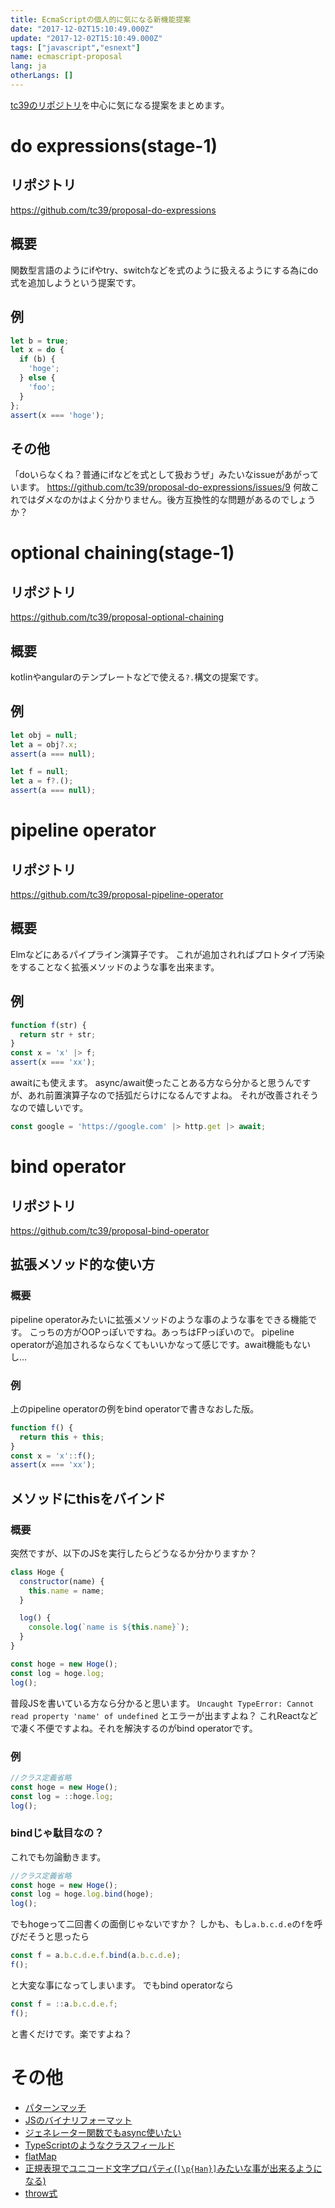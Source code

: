 ```yaml
---
title: EcmaScriptの個人的に気になる新機能提案
date: "2017-12-02T15:10:49.000Z"
update: "2017-12-02T15:10:49.000Z"
tags: ["javascript","esnext"]
name: ecmascript-proposal
lang: ja
otherLangs: []
---
```

[tc39のリポジトリ](https://github.com/tc39)を中心に気になる提案をまとめます。

# do expressions(stage-1)
## リポジトリ
https://github.com/tc39/proposal-do-expressions

## 概要
関数型言語のようにifやtry、switchなどを式のように扱えるようにする為にdo式を追加しようという提案です。

## 例
```js
let b = true;
let x = do {
  if (b) {
    'hoge';
  } else {
    'foo';
  }
};
assert(x === 'hoge');
```

## その他
「doいらなくね？普通にifなどを式として扱おうぜ」みたいなissueがあがっています。
https://github.com/tc39/proposal-do-expressions/issues/9
何故これではダメなのかはよく分かりません。後方互換性的な問題があるのでしょうか？

# optional chaining(stage-1)
## リポジトリ
https://github.com/tc39/proposal-optional-chaining

## 概要
kotlinやangularのテンプレートなどで使える`?.`構文の提案です。

## 例
```js
let obj = null;
let a = obj?.x;
assert(a === null);
```

```js
let f = null;
let a = f?.();
assert(a === null);
```

# pipeline operator
## リポジトリ
https://github.com/tc39/proposal-pipeline-operator

## 概要
Elmなどにあるパイプライン演算子です。
これが追加されればプロトタイプ汚染をすることなく拡張メソッドのような事を出来ます。

## 例
```js
function f(str) {
  return str + str;
}
const x = 'x' |> f;
assert(x === 'xx');
```

awaitにも使えます。
async/await使ったことある方なら分かると思うんですが、あれ前置演算子なので括弧だらけになるんですよね。
それが改善されそうなので嬉しいです。

```js
const google = 'https://google.com' |> http.get |> await;
```

# bind operator
## リポジトリ
https://github.com/tc39/proposal-bind-operator

## 拡張メソッド的な使い方
### 概要
pipeline operatorみたいに拡張メソッドのような事のような事をできる機能です。
こっちの方がOOPっぽいですね。あっちはFPっぽいので。
pipeline operatorが追加されるならなくてもいいかなって感じです。await機能もないし…

### 例
上のpipeline operatorの例をbind operatorで書きなおした版。

```js
function f() {
  return this + this;
}
const x = 'x'::f();
assert(x === 'xx');
```

## メソッドにthisをバインド
### 概要
突然ですが、以下のJSを実行したらどうなるか分かりますか？

```js
class Hoge {
  constructor(name) {
    this.name = name;
  }

  log() {
    console.log(`name is ${this.name}`);
  }
}

const hoge = new Hoge();
const log = hoge.log;
log();
```

普段JSを書いている方なら分かると思います。
`Uncaught TypeError: Cannot read property 'name' of undefined`
とエラーが出ますよね？
これReactなどで凄く不便ですよね。それを解決するのがbind operatorです。

### 例
```js
//クラス定義省略
const hoge = new Hoge();
const log = ::hoge.log;
log();
```

### bindじゃ駄目なの？
これでも勿論動きます。

```js
//クラス定義省略
const hoge = new Hoge();
const log = hoge.log.bind(hoge);
log();
```

でもhogeって二回書くの面倒じゃないですか？
しかも、もし`a.b.c.d.e`の`f`を呼びだそうと思ったら

```js
const f = a.b.c.d.e.f.bind(a.b.c.d.e);
f();
```

と大変な事になってしまいます。
でもbind operatorなら

```js
const f = ::a.b.c.d.e.f;
f();
```

と書くだけです。楽ですよね？
# その他
* [パターンマッチ](https://github.com/tc39/proposal-pattern-matching)
* [JSのバイナリフォーマット](https://github.com/syg/ecmascript-binary-ast)
* [ジェネレーター関数でもasync使いたい](https://github.com/tc39/proposal-async-iteration)
* [TypeScriptのようなクラスフィールド](https://github.com/tc39/proposal-class-fields)
* [flatMap](https://github.com/tc39/proposal-flatMap)
* [正規表現でユニコード文字プロパティ(`[\p{Han}]`みたいな事が出来るようになる)](https://github.com/tc39/proposal-regexp-unicode-property-escapes)
* [throw式](https://github.com/tc39/proposal-throw-expressions)
